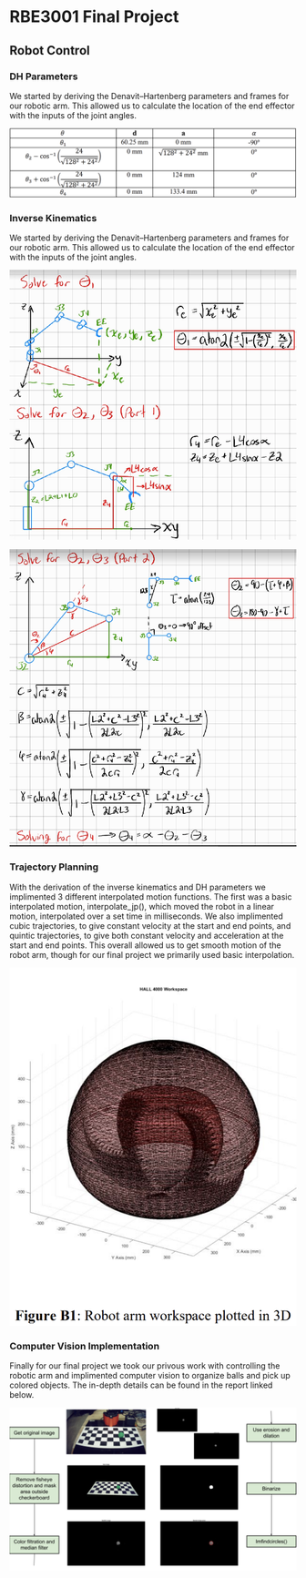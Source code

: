 # RBE3001 Final Project

## Robot Control

### **DH Parameters**

We started by deriving the Denavit–Hartenberg parameters and frames for our robotic arm. This allowed us to calculate the location of the end effector with the inputs of the joint angles.

![DH_table.png](RBE3001%20Final%20Project%2062d94d828d8142c18bbaaf0d2d68fa3a/DH_table.png)

### **Inverse Kinematics**

We started by deriving the Denavit–Hartenberg parameters and frames for our robotic arm. This allowed us to calculate the location of the end effector with the inputs of the joint angles.

![IK1.png](RBE3001%20Final%20Project%2062d94d828d8142c18bbaaf0d2d68fa3a/IK1.png)

![IK2.png](RBE3001%20Final%20Project%2062d94d828d8142c18bbaaf0d2d68fa3a/IK2.png)

### **Trajectory Planning**

With the derivation of the inverse kinematics and DH parameters we implimented 3 different interpolated motion functions. The first was a basic interpolated motion, interpolate_jp(), which moved the robot in a linear motion, interpolated over a set time in milliseconds. We also implimented cubic trajectories, to give constant velocity at the start and end points, and quintic trajectories, to give both constant velocity and acceleration at the start and end points. This overall allowed us to get smooth motion of the robot arm, though for our final project we primarily used basic interpolation.

![Trajectory.png](RBE3001%20Final%20Project%2062d94d828d8142c18bbaaf0d2d68fa3a/Trajectory.png)

### Computer Vision Implementation

Finally for our final project we took our privous work with controlling the robotic arm and implimented computer vision to organize balls and pick up colored objects. The in-depth details can be found in the report linked below.

![Image Processing Flowchart.png](RBE3001%20Final%20Project%2062d94d828d8142c18bbaaf0d2d68fa3a/Image_Processing_Flowchart.png)